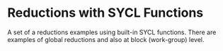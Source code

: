 # Reductions with  SYCL Functions
A set of a reductions examples using built-in SYCL functions. There are examples of global reductions and also at  block (work-group) level.
